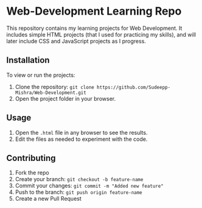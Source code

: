 # Web-Development Learning Repo
This repository contains my learning projects for Web Development. It includes simple HTML projects (that I used for practicing my skills), and will later include CSS and JavaScript projects as I progress.

## Installation
To view or run the projects:
1. Clone the repository: `git clone https://github.com/Sudeepp-Mishra/Web-Development.git`
2. Open the project folder in your browser.

## Usage
1. Open the `.html` file in any browser to see the results.
2. Edit the files as needed to experiment with the code.

## Contributing
1. Fork the repo
2. Create your branch: `git checkout -b feature-name`
3. Commit your changes: `git commit -m "Added new feature"`
4. Push to the branch: `git push origin feature-name`
5. Create a new Pull Request
